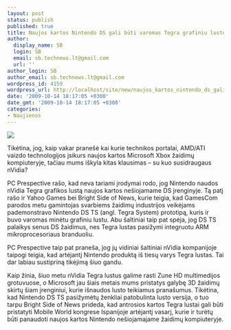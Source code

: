 ```yaml
---
layout: post
status: publish
published: true
title: Naujos kartos Nintendo DS gali būti varomas Tegra grafiniu lustu
author:
  display_name: SB
  login: SB
  email: sb.technews.lt@gmail.com
  url: ''
author_login: SB
author_email: sb.technews.lt@gmail.com
wordpress_id: 4159
wordpress_url: http://localhost/site/new/naujos_kartos_nintendo_ds_gali_buti_varomas_tegra_grafiniu_lustu/
date: '2009-10-14 18:17:05 +0300'
date_gmt: '2009-10-14 18:17:05 +0300'
categories:
- Naujienos
---
```

<div class="imgright"><img src="http://t3.gstatic.com/images?q=tbn:2rGHXiGs4_eetM:http://x86forum.com/wp-content/uploads/2009/05/tegra_3d_large.jpg"  /></div>
<p>Tikėtina, jog, kaip vakar pranešė kai kurie technikos portalai, AMD/ATI vaizdo technologijos įsikurs naujos kartos Microsoft Xbox žaidimų kompiuteryje, tačiau mums iškyla kitas klausimas – su kuo susidraugaus nVidia?</p>
<p>PC Prespective rašo, kad neva tariami įrodymai rodo, jog Nintendo naudos nVidia Tegra grafikos lustą naujos kartos nešiojamame DS įrenginyje. Tą patį rašo ir Yahoo Games bei Bright Side of News, kurie teigia, kad GamesCom parodos metu gamintojas svarbiems žaidimų industrijos veikėjams pademonstravo Nintendo DS TS (angl. Tegra System) prototipą, kuris ir buvo varomas minėtu grafiniu lustu. Abu šaltiniai taip pat spėja, jog DS TS palaikys senus DS žaidimus, nes Tegra lustas pasižymi integruotu ARM mikroprocesoriaus branduoliu.</p>
<p>PC Prespective taip pat praneša, jog jų vidiniai šaltiniai nVidia kompanijoje taipogi teigia, kad artėjantį Nintendo produktą iš tiesų varys Tegra lustas. Tai dar labiau sustipriną tikėjimą šiuo gandu.</p>
<p>Kaip žinia, šiuo metu nVidia Tegra lustus galime rasti Zune HD multimedijos grotuvuose, o Microsoft jau šiais metais mums pristatys galybę 3D žaidimų skirtų šiam įrenginiui, kurie išnaudos lusto teikiamus pranašumus. Tikėtina, kad Nintendo DS TS pasižymėtų ženkliai patobulinta lusto versija, o tuo tarpu Bright Side of News prideda, kad antrosios kartos Tegra lustai gali būti pristatyti Mobile World kongrese Ispanijoje artėjantį vasarį, kurie ir turėtų būti panaudoti naujos kartos Nintendo nešiojamajame žaidimų kompiuteryje.<br /></p>
